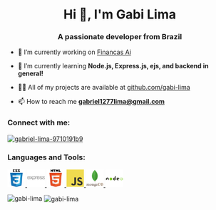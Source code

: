 <h1 align="center">Hi 👋, I'm Gabi Lima</h1>
<h3 align="center">A passionate developer from Brazil</h3>

- 🔭 I’m currently working on [Financas Ai](https://github.com/gabi-lima/Financas-Ai)

- 🌱 I’m currently learning **Node.js, Express.js, ejs, and backend in general!**

- 👨‍💻 All of my projects are available at [github.com/gabi-lima](github.com/gabi-lima)

- 📫 How to reach me **gabriel1277lima@gmail.com**

<h3 align="left">Connect with me:</h3>
<p align="left">
<a href="https://linkedin.com/in/gabriel-lima-9710191b9" target="blank"><img align="center" src="https://raw.githubusercontent.com/rahuldkjain/github-profile-readme-generator/master/src/images/icons/Social/linked-in-alt.svg" alt="gabriel-lima-9710191b9" height="30" width="40" /></a>
</p>

<h3 align="left">Languages and Tools:</h3>
<p align="left"> <a href="https://www.w3schools.com/css/" target="_blank" rel="noreferrer"> <img src="https://raw.githubusercontent.com/devicons/devicon/master/icons/css3/css3-original-wordmark.svg" alt="css3" width="40" height="40"/> </a> <a href="https://expressjs.com" target="_blank" rel="noreferrer"> <img src="https://raw.githubusercontent.com/devicons/devicon/master/icons/express/express-original-wordmark.svg" alt="express" width="40" height="40"/> </a> <a href="https://www.w3.org/html/" target="_blank" rel="noreferrer"> <img src="https://raw.githubusercontent.com/devicons/devicon/master/icons/html5/html5-original-wordmark.svg" alt="html5" width="40" height="40"/> </a> <a href="https://developer.mozilla.org/en-US/docs/Web/JavaScript" target="_blank" rel="noreferrer"> <img src="https://raw.githubusercontent.com/devicons/devicon/master/icons/javascript/javascript-original.svg" alt="javascript" width="40" height="40"/> </a> <a href="https://www.mongodb.com/" target="_blank" rel="noreferrer"> <img src="https://raw.githubusercontent.com/devicons/devicon/master/icons/mongodb/mongodb-original-wordmark.svg" alt="mongodb" width="40" height="40"/> </a> <a href="https://nodejs.org" target="_blank" rel="noreferrer"> <img src="https://raw.githubusercontent.com/devicons/devicon/master/icons/nodejs/nodejs-original-wordmark.svg" alt="nodejs" width="40" height="40"/> </a> </p>

<p><img align="left" src="https://github-readme-stats.vercel.app/api/top-langs?username=gabi-lima&show_icons=true&locale=en&layout=compact" alt="gabi-lima" /></p>

<p>&nbsp;<img align="center" src="https://github-readme-stats.vercel.app/api?username=gabi-lima&show_icons=true&locale=en" alt="gabi-lima" /></p>

